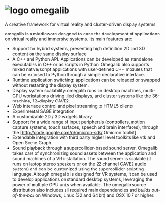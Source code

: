 ![logo](https://code.google.com/p/omegalib/logo?cct=1370629559) omegalib
========
A creative framework for virtual reality and cluster-driven display systems

omegalib is a middleware designed to ease the development of applications on virtual reality and immersive systems. Its main features are:
 * Support for hybrid systems, presenting high definition 2D and 3D content on the same display surface
 * A C++ and Python API. Applications can be developed as standalone executables in C++ or as scripts in Python. Omegalib also supports mixed native/script applications with user-defined C++ modules that can be exposed to Python through a simple declarative interface.
 * Runtime application switching: applications can be reloaded or swapped without restarting the display system.
 * Display system scalability: omegalib runs on desktop machines, multi-GPU workstations driving tiled displays, and cluster systems like the 36-machine, 72-display CAVE2.
 * Web interface control and pixel streaming to HTML5 clients
 * Experimental SAGE integration
 * A customizable 2D / 3D widgets library
 * Support for a wide range of input peripherals (controllers, motion capture systems, touch surfaces, speech and brain interfaces), through the [http://code.google.com/p/omicron-sdk/ Omicron toolkit]
 * Extendable integration with third party higher level toolkits like vtk and Open Scene Graph.
 * Sound playback through a supercollider-based sound server. Omegalib takes care of synchronizing sound assets between the application and sound machines of a VR installation. The sound server is scalable (it runs on laptop stereo speakers or on the 22 channel CAVE2 audio system) and can be customized using the supercollider scripting language.
Altough omegalib is designed for VR systems, it can be used to develop applications on standard desktop systems, leveraging the power of multiple GPU units when available.
The omegalib source distribution also includes all required main dependencies and *builds out-of-the-box* on Windows, Linux (32 and 64 bit) and OSX 10.7 or higher.
